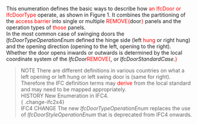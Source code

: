 This enumeration defines the basic ways to describe how <font color="#ff0000">an IfcDoor or IfcDoorType</font> operate, as shown in Figure 1. It combines the partitioning of the <font color="#ff0000">access barrier</font> into single or multiple <font color="#ff0000">REMOVE{</font>door<font color="#ff0000">}</font> panels and the operation types of <font color="#ff0000">those</font> panels.  
In the most common case of swinging doors the _IfcDoorTypeOperationEnum_ defined the hinge side (left <font color="#ff0000">hung</font> or right hung) and the opening direction (opening to the left, opening to the right). Whether the door opens inwards or outwards is determined by the local coordinate system of the _IfcDoor_<font color="#ff0000">REMOVE{</font>, or _IfcDoorStandardCase_.<font color="#ff0000">}</font>  
> NOTE There are different definitions in various countries on what a left opening or left hung or left swing door is (same for right). Therefore the IFC definition terms may <font color="#ff0000">derive </font>from the local standard and may need to be mapped appropriately.  
> HISTORY New Enumeration in IFC4.  
{ .change-ifc2x4}  
> IFC4 CHANGE The new _IfcDoorTypeOperationEnum_ replaces the use of _IfcDoorStyleOperationEnum_ that is deprecated from IFC4 onwards.
